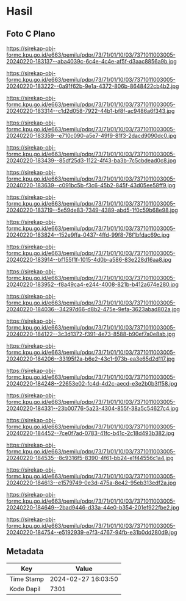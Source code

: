 # Hasil

## Foto C Plano

https://sirekap-obj-formc.kpu.go.id/e663/pemilu/pdpr/73/71/01/10/03/7371011003005-20240220-183137--aba4039c-6c4e-4c4e-af5f-d3aac8856a9b.jpg

https://sirekap-obj-formc.kpu.go.id/e663/pemilu/pdpr/73/71/01/10/03/7371011003005-20240220-183222--0a91f62b-9e1a-4372-806b-8648422cb4b2.jpg

https://sirekap-obj-formc.kpu.go.id/e663/pemilu/pdpr/73/71/01/10/03/7371011003005-20240220-183314--c1d2d058-7922-44b1-bf8f-ac9486a6f343.jpg

https://sirekap-obj-formc.kpu.go.id/e663/pemilu/pdpr/73/71/01/10/03/7371011003005-20240220-183359--e710c090-a5e7-49f9-81f3-2dacd9090dc0.jpg

https://sirekap-obj-formc.kpu.go.id/e663/pemilu/pdpr/73/71/01/10/03/7371011003005-20240220-183439--85df25d3-1122-4f43-ba3b-7c5cbdead0c8.jpg

https://sirekap-obj-formc.kpu.go.id/e663/pemilu/pdpr/73/71/01/10/03/7371011003005-20240220-183639--c091bc5b-f3c6-45b2-845f-43d05ee58ff9.jpg

https://sirekap-obj-formc.kpu.go.id/e663/pemilu/pdpr/73/71/01/10/03/7371011003005-20240220-183719--5e59de83-7349-4389-abd5-1f0c59b68e98.jpg

https://sirekap-obj-formc.kpu.go.id/e663/pemilu/pdpr/73/71/01/10/03/7371011003005-20240220-183824--152e9ffa-0437-4ffd-99f8-76f1bfdac69c.jpg

https://sirekap-obj-formc.kpu.go.id/e663/pemilu/pdpr/73/71/01/10/03/7371011003005-20240220-183914--bf155f1f-1015-4d0b-a586-83e228d16aa8.jpg

https://sirekap-obj-formc.kpu.go.id/e663/pemilu/pdpr/73/71/01/10/03/7371011003005-20240220-183952--f8a49ca4-e244-4008-821b-b412a674e280.jpg

https://sirekap-obj-formc.kpu.go.id/e663/pemilu/pdpr/73/71/01/10/03/7371011003005-20240220-184036--34297d66-d8b2-475e-9efa-3623abad802a.jpg

https://sirekap-obj-formc.kpu.go.id/e663/pemilu/pdpr/73/71/01/10/03/7371011003005-20240220-184122--3c3d1372-f391-4e73-8588-b90ef7a0e8ab.jpg

https://sirekap-obj-formc.kpu.go.id/e663/pemilu/pdpr/73/71/01/10/03/7371011003005-20240220-184206--33195f2a-b6e2-43c1-973b-ea3e65d2d117.jpg

https://sirekap-obj-formc.kpu.go.id/e663/pemilu/pdpr/73/71/01/10/03/7371011003005-20240220-184248--22653e02-fc4d-4d2c-aecd-e3e2b0b3ff58.jpg

https://sirekap-obj-formc.kpu.go.id/e663/pemilu/pdpr/73/71/01/10/03/7371011003005-20240220-184331--23b00776-5a23-4304-855f-38a5c54627c4.jpg

https://sirekap-obj-formc.kpu.go.id/e663/pemilu/pdpr/73/71/01/10/03/7371011003005-20240220-184452--7ce0f7ad-0783-41fc-b41c-2c18d493b382.jpg

https://sirekap-obj-formc.kpu.go.id/e663/pemilu/pdpr/73/71/01/10/03/7371011003005-20240220-184535--8c9316f5-8390-4f61-bb24-e1f44556c1a4.jpg

https://sirekap-obj-formc.kpu.go.id/e663/pemilu/pdpr/73/71/01/10/03/7371011003005-20240220-184613--e1579749-0e3d-475a-8e42-95eb313edf2a.jpg

https://sirekap-obj-formc.kpu.go.id/e663/pemilu/pdpr/73/71/01/10/03/7371011003005-20240220-184649--2bad9446-d33a-44e0-b354-201ef922fbe2.jpg

https://sirekap-obj-formc.kpu.go.id/e663/pemilu/pdpr/73/71/01/10/03/7371011003005-20240220-184754--e5192939-e7f3-4767-94fb-e31b0dd280d9.jpg


## Metadata

| Key        | Value               |
| ---------- | ------------------- |
| Time Stamp | 2024-02-27 16:03:50 |
| Kode Dapil | 7301                |



